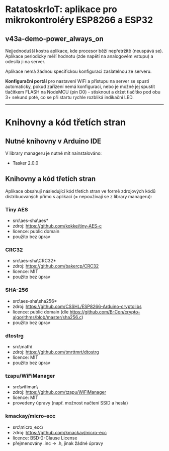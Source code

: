 # RatatoskrIoT: aplikace pro mikrokontroléry ESP8266 a ESP32

## **v43a-demo-power_always_on**

Nejjednodušší kostra aplikace, kde procesor běží nepřetržitě (neuspává se). Aplikace periodicky měří hodnotu (zde napětí na analogovém vstupu) a odesílá ji na server.

Aplikace nemá žádnou specifickou konfiguraci zaslatelnou ze serveru.

**Konfigurační portál** pro nastavení WiFi a přístupu na server se spustí automaticky, pokud zařízení nemá konfiguraci, nebo je možné jej spustit tlačítkem FLASH na NodeMCU (pin D0) - stisknout a držet tlačítko pod obu 3+ sekund poté, co se při startu rychle rozbliká indikační LED. 


---


# Knihovny a kód třetích stran

## Nutné knihovny v Arduino IDE
V library manageru je nutné mít nainstalováno:
- Tasker 2.0.0

## Knihovny a kód třetích stran 

Aplikace obsahují následující kód třetích stran ve formě zdrojových kódů distribuovaných přímo s aplikací (= nepoužívají se z library manageru):

### Tiny AES
- src\aes-sha\aes*
- zdroj: https://github.com/kokke/tiny-AES-c
- licence: public domain
- použito bez úprav

### CRC32
- src\aes-sha\CRC32*
- zdroj: https://github.com/bakercp/CRC32
- licence: MIT
- použito bez úprav

### SHA-256
- src\aes-sha\sha256*
- zdroj: https://github.com/CSSHL/ESP8266-Arduino-cryptolibs
- licence: public domain (dle https://github.com/B-Con/crypto-algorithms/blob/master/sha256.c)
- použito bez úprav

### dtostrg
- src\math\
- zdroj: https://github.com/tmrttmrt/dtostrg
- licence: MIT
- použito bez úprav

### tzapu/WiFiManager
- src\wifiman\
- zdroj: https://github.com/tzapu/WiFiManager
- licence: MIT
- provedeny úpravy (např. možnost načtení SSID a hesla)

### kmackay/micro-ecc
- src\micro_ecc\
- zdroj: https://github.com/kmackay/micro-ecc
- licence: BSD-2-Clause License
- přejmenovány .inc -> .h, jinak žádné úpravy

